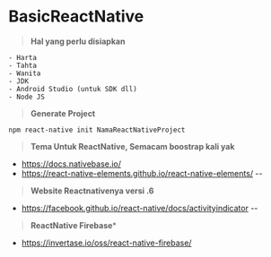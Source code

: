 # BasicReactNative
>**Hal yang perlu disiapkan**
```
- Harta
- Tahta
- Wanita
- JDK
- Android Studio (untuk SDK dll)
- Node JS
```

>**Generate Project**
```
npm react-native init NamaReactNativeProject
```

>**Tema Untuk ReactNative, Semacam boostrap kali yak**
- https://docs.nativebase.io/
- https://react-native-elements.github.io/react-native-elements/
--
>**Website Reactnativenya versi .6**
- https://facebook.github.io/react-native/docs/activityindicator
--
>**ReactNative Firebase***
- https://invertase.io/oss/react-native-firebase/
